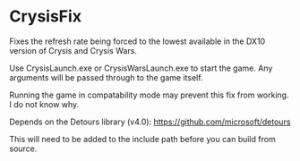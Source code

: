 # CrysisFix
Fixes the refresh rate being forced to the lowest available in the DX10 version of Crysis and Crysis Wars.

Use CrysisLaunch.exe or CrysisWarsLaunch.exe to start the game. Any arguments will be passed through to the game itself.

Running the game in compatability mode may prevent this fix from working. I do not know why.

Depends on the Detours library (v4.0):
https://github.com/microsoft/detours

This will need to be added to the include path before you can build from source.